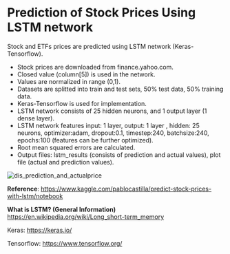 # Prediction of Stock Prices Using LSTM network
Stock and ETFs prices are predicted using LSTM network (Keras-Tensorflow).

- Stock prices are downloaded from finance.yahoo.com.
- Closed value (column[5]) is used in the network.
- Values are normalized in range (0,1).
- Datasets are splitted into train and test sets, 50% test data, 50% training data.
- Keras-Tensorflow is used for implementation.
- LSTM network consists of 25 hidden neurons, and 1 output layer (1 dense layer).
- LSTM network features input: 1 layer, output: 1 layer , hidden: 25 neurons, optimizer:adam, dropout:0.1, timestep:240, batchsize:240, epochs:100 (features can be further optimized).
- Root mean squared errors are calculated.
- Output files:  lstm_results (consists of prediction and actual values), plot file (actual and prediction values).


![dis_prediction_and_actualprice](https://user-images.githubusercontent.com/10358317/37895737-e01ed832-30ea-11e8-9249-9b69ae2eccff.png)

**Reference**:
https://www.kaggle.com/pablocastilla/predict-stock-prices-with-lstm/notebook

**What is LSTM? (General Information)**
https://en.wikipedia.org/wiki/Long_short-term_memory

Keras: https://keras.io/

Tensorflow: https://www.tensorflow.org/
